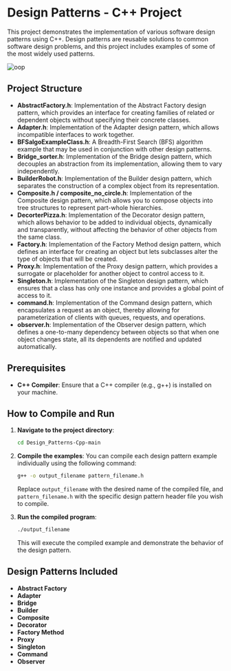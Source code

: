 
# Design Patterns - C++ Project

This project demonstrates the implementation of various software design patterns using C++. Design patterns are reusable solutions to common software design problems, and this project includes examples of some of the most widely used patterns.



![oop](https://user-images.githubusercontent.com/84729141/164458690-fcb36be0-d7df-49d3-8f5b-77c4359c4fe9.jpg)


## Project Structure

- **AbstractFactory.h**: Implementation of the Abstract Factory design pattern, which provides an interface for creating families of related or dependent objects without specifying their concrete classes.
- **Adapter.h**: Implementation of the Adapter design pattern, which allows incompatible interfaces to work together.
- **BFSalgoExampleClass.h**: A Breadth-First Search (BFS) algorithm example that may be used in conjunction with other design patterns.
- **Bridge_sorter.h**: Implementation of the Bridge design pattern, which decouples an abstraction from its implementation, allowing them to vary independently.
- **BuilderRobot.h**: Implementation of the Builder design pattern, which separates the construction of a complex object from its representation.
- **Composite.h / composite_no_circle.h**: Implementation of the Composite design pattern, which allows you to compose objects into tree structures to represent part-whole hierarchies.
- **DecorterPizza.h**: Implementation of the Decorator design pattern, which allows behavior to be added to individual objects, dynamically and transparently, without affecting the behavior of other objects from the same class.
- **Factory.h**: Implementation of the Factory Method design pattern, which defines an interface for creating an object but lets subclasses alter the type of objects that will be created.
- **Proxy.h**: Implementation of the Proxy design pattern, which provides a surrogate or placeholder for another object to control access to it.
- **Singleton.h**: Implementation of the Singleton design pattern, which ensures that a class has only one instance and provides a global point of access to it.
- **command.h**: Implementation of the Command design pattern, which encapsulates a request as an object, thereby allowing for parameterization of clients with queues, requests, and operations.
- **observer.h**: Implementation of the Observer design pattern, which defines a one-to-many dependency between objects so that when one object changes state, all its dependents are notified and updated automatically.

## Prerequisites

- **C++ Compiler**: Ensure that a C++ compiler (e.g., g++) is installed on your machine.

## How to Compile and Run

1. **Navigate to the project directory**:
   ```bash
   cd Design_Patterns-Cpp-main
   ```

2. **Compile the examples**:
   You can compile each design pattern example individually using the following command:
   ```bash
   g++ -o output_filename pattern_filename.h
   ```
   Replace `output_filename` with the desired name of the compiled file, and `pattern_filename.h` with the specific design pattern header file you wish to compile.

3. **Run the compiled program**:
   ```bash
   ./output_filename
   ```

   This will execute the compiled example and demonstrate the behavior of the design pattern.

## Design Patterns Included

- **Abstract Factory**
- **Adapter**
- **Bridge**
- **Builder**
- **Composite**
- **Decorator**
- **Factory Method**
- **Proxy**
- **Singleton**
- **Command**
- **Observer**

